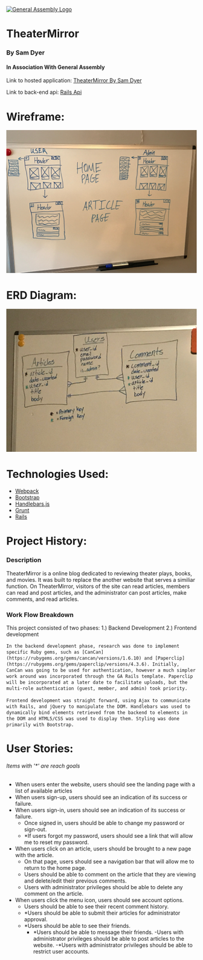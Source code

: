 [![General Assembly Logo](https://camo.githubusercontent.com/1a91b05b8f4d44b5bbfb83abac2b0996d8e26c92/687474703a2f2f692e696d6775722e636f6d2f6b6538555354712e706e67)](https://generalassemb.ly/education/web-development-immersive)

# TheaterMirror
### By Sam Dyer
#### In Association With General Assembly

Link to hosted application:
[TheaterMirror By Sam Dyer](https://slammyde7113.github.io/theater-mirror-front-end/)

Link to back-end api:
[Rails Api](https://github.com/slammyde7113/theater-mirror-back-end)

# Wireframe:

![alt text](imgs/Capstone-Wireframe.jpeg "Picture of Project ERD")

# ERD Diagram:

![alt text](imgs/Capstone-ERD.jpeg "Picture of Project Wire-Frame")

# Technologies Used:
-   [Webpack](https://webpack.github.io)
-   [Bootstrap](http://getbootstrap.com)
-   [Handlebars.js](http://handlebarsjs.com)
-   [Grunt](https://gruntjs.com/)
-   [Rails](http://rubyonrails.org/)

# Project History:

### Description
TheaterMirror is a online blog dedicated to reviewing theater plays, books, and movies. It was built to replace the another website that serves a similiar function. On TheaterMirror, visitors of the site can read articles, members can read and post articles, and the administrator can post articles, make comments, and read articles.

### Work Flow Breakdown
This project consisted of two phases:
  1.) Backend Development
  2.) Frontend development

    In the backend development phase, research was done to implement specific Ruby gems, such as [CanCan](https://rubygems.org/gems/cancan/versions/1.6.10) and [Paperclip](https://rubygems.org/gems/paperclip/versions/4.3.6). Initially, CanCan was going to be used for authentication, however a much simpler work around was incorporated through the GA Rails template. Paperclip will be incorporated at a later date to facilitate uploads, but the multi-role authentication (guest, member, and admin) took priority.

    Frontend development was straight forward, using Ajax to communicate with Rails, and jQuery to manipulate the DOM. Handlebars was used to dynamically bind elements retrieved from the backend to elements in the DOM and HTML5/CSS was used to display them. Styling was done primarily with Bootstrap.

# User Stories:
###### Items with '*' are reach goals

- When users enter the website, users should see the landing page with a list of available articles
- When users sign-up, users should see an indication of its success or failure.
- When users sign-in, users should see an indication of its success or failure.
  - Once signed in, users should be able to change my password or sign-out.
  - *If users forgot my password, users should see a link that will allow me to reset my password.
- When users click on an article, users should be brought to a new page with the article.
  - On that page, users should see a navigation bar that will allow me to return to the home page.
  - Users should be able to comment on the article that they are viewing and delete/edit their previous comments.
  - Users with administrator privileges should be able to delete any comment on the article.
- When users click the menu icon, users should see account options.
  - Users should be able to see their recent comment history.
  - *Users should be able to submit their articles for administrator approval.
  - *Users should be able to see their friends.
    - *Users should be able to message their friends.
  -Users with administrator privileges should be able to post articles to the website.
  -*Users with administrator privileges should be able to restrict user accounts.
